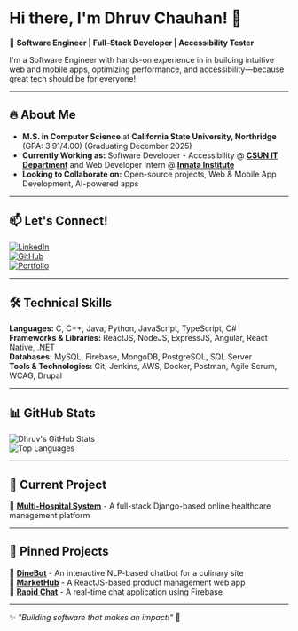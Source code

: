 # Hi there, I'm Dhruv Chauhan! 👋  

🚀 **Software Engineer | Full-Stack Developer | Accessibility Tester**  
 
I'm a Software Engineer with hands-on experience in in building intuitive web and mobile apps, optimizing performance, and accessibility—because great tech should be for everyone!

---

## 🔥 About Me  
- **M.S. in Computer Science** at **California State University, Northridge** (GPA: 3.91/4.00) (Graduating December 2025)
- **Currently Working as:** Software Developer - Accessibility @ [**CSUN IT Department**](https://www.csun.edu/universal-design-center) and Web Developer Intern @ [**Innata Institute**](https://innatainstitute.com/)
- **Looking to Collaborate on:** Open-source projects, Web & Mobile App Development, AI-powered apps 

---

## 📫 Let's Connect!  
[![LinkedIn](https://img.shields.io/badge/LinkedIn-0077B5?style=for-the-badge&logo=linkedin&logoColor=white)](https://linkedin.com/in/dhruvchauhan7)  
[![GitHub](https://img.shields.io/badge/GitHub-181717?style=for-the-badge&logo=github&logoColor=white)](https://github.com/dhruvchauhan7)  
[![Portfolio](https://img.shields.io/badge/Portfolio-000000?style=for-the-badge&logo=About.me&logoColor=white)](https://yourportfolio.com) 

---

## 🛠️ Technical Skills  
**Languages:** C, C++, Java, Python, JavaScript, TypeScript, C#  
**Frameworks & Libraries:** ReactJS, NodeJS, ExpressJS, Angular, React Native, .NET  
**Databases:** MySQL, Firebase, MongoDB, PostgreSQL, SQL Server  
**Tools & Technologies:** Git, Jenkins, AWS, Docker, Postman, Agile Scrum, WCAG, Drupal  

---

## 📊 GitHub Stats  
![Dhruv's GitHub Stats](https://github-readme-stats.vercel.app/api?username=dhruvchauhan7&show_icons=true&theme=radical)  
![Top Languages](https://github-readme-stats.vercel.app/api/top-langs/?username=dhruvchauhan7&layout=compact&theme=radical)  

---

## 🚀 Current Project  
🔹 **[Multi-Hospital System](https://github.com/dhruvchauhan7/Multi-Hospital-System)** - A full-stack Django-based online healthcare management platform  

---

## 📌 Pinned Projects  
🔹 **[DineBot](https://github.com/dhruvchauhan7/DineBot)** - An interactive NLP-based chatbot for a culinary site  
🔹 **[MarketHub](https://github.com/dhruvchauhan7/MarketHub)** - A ReactJS-based product management web app   
🔹 **[Rapid Chat](https://github.com/dhruvchauhan7/Rapid-Chat)** - A real-time chat application using Firebase  
 
---

✨ _"Building software that makes an impact!"_ 🚀
